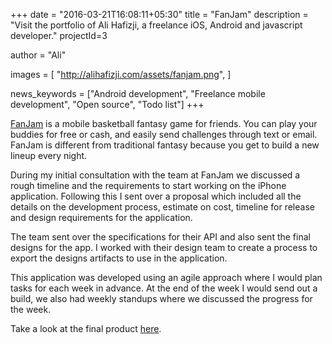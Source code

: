 +++
date = "2016-03-21T16:08:11+05:30"
title = "FanJam"
description = "Visit the portfolio of Ali Hafizji, a freelance iOS, Android and javascript developer."
projectId=3

author      = "Ali"

images       = [
                "http://alihafizji.com/assets/fanjam.png",
              ]
              
news_keywords = ["Android development", "Freelance mobile development", "Open source", "Todo list"]
+++

<a href="https://fanjam.com/" target="_blank">FanJam</a> is a mobile basketball fantasy game for friends. You can play your buddies for free or cash, and easily send challenges through text or email. FanJam is different from traditional fantasy because you get to build a new lineup every night.

During my initial consultation with the team at FanJam we discussed a rough timeline and the requirements to start working on the iPhone application. Following this I sent over a proposal which included all the details on the development process, estimate on cost, timeline for release and design requirements for the application.

The team sent over the specifications for their API and also sent the final designs for the app. I worked with their design team to create a process to export the designs artifacts to use in the application.

This application was developed using an agile approach where I would plan tasks for each week in advance. At the end of the week I would send out a build, we also had weekly standups where we discussed the progress for the week.

Take a look at the final product <a href="https://itunes.apple.com/us/app/fanjam/id1019278817" target="_blank">here</a>.
